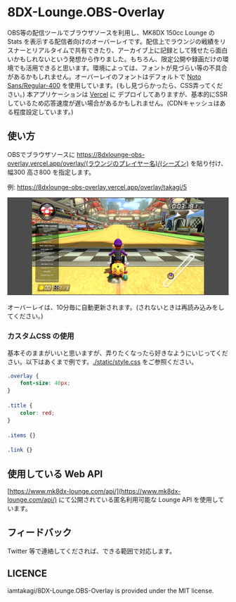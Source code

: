 # 8DX-Lounge.OBS-Overlay
OBS等の配信ツールでブラウザソースを利用し、MK8DX 150cc Lounge の Stats を表示する配信者向けのオーバーレイです。配信上でラウンジの戦績をリスナーとリアルタイムで共有できたり、アーカイブ上に記録として残せたら面白いかもしれないという発想から作りました。もちろん、限定公開や録画だけの環境でも活用できると思います。環境によっては、フォントが見づらい等の不具合があるかもしれません。オーバーレイのフォントはデフォルトで [Noto Sans/Regular-400](https://github.com/googlefonts/noto-fonts/blob/main/hinted/ttf/NotoSans/NotoSans-Regular.ttf) を使用しています。(もし見づらかったら、CSS弄ってください。) 本アプリケーションは [Vercel](https://vercel.com/) に デプロイしてありますが、基本的にSSRしているため応答速度が遅い場合があるかもしれません。(CDNキャッシュはある程度設定しています。)

## 使い方
OBSでブラウザソースに https://8dxlounge-obs-overlay.vercel.app/overlay/(ラウンジのプレイヤー名)/(シーズン) を貼り付け、幅300 高さ800 を指定します。

例: https://8dxlounge-obs-overlay.vercel.app/overlay/takagi/5

![](./static/sample.jpg)

オーバーレイは、10分毎に自動更新されます。(されないときは再読み込みをしてください。)

### カスタムCSS の使用
基本そのままがいいと思いますが、弄りたくなったら好きなようにいじってください。以下はあくまで例です。[./static/style.css](./static/style.css) をご参照ください。
```css
.overlay {
    font-size: 40px;
}

.title {
    color: red;
}

.items {}

.link {}
```

## 使用している Web API
[https://www.mk8dx-lounge.com/api/](https://www.mk8dx-lounge.com/api/) にて公開されている匿名利用可能な Lounge API を使用しています。

## フィードバック
Twitter 等で連絡してくだされば、できる範囲で対応します。

## LICENCE
iamtakagi/8DX-Lounge.OBS-Overlay is provided under the MIT license.
